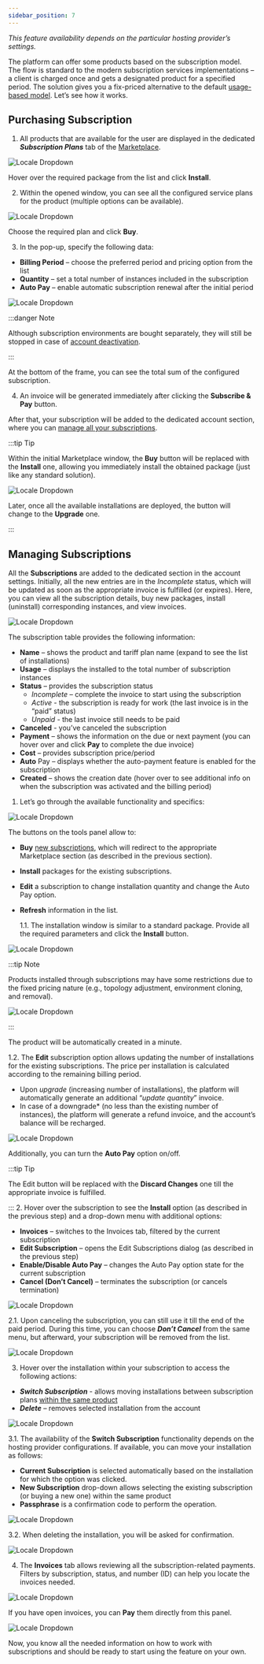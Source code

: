 ```yaml
---
sidebar_position: 7
---
```


_This feature availability depends on the particular hosting provider’s settings._

The platform can offer some products based on the subscription model. The flow is standard to the modern subscription services implementations – a client is charged once and gets a designated product for a specified period. The solution gives you a fix-priced alternative to the default [usage-based model](https://cloudmydc.com/). Let’s see how it works.

## Purchasing Subscription

1. All products that are available for the user are displayed in the dedicated **_Subscription Plans_** tab of the [Marketplace](https://cloudmydc.com/).

<div style={{
    display:'flex',
    justifyContent: 'center',
    margin: '0 0 1rem 0'
}}>

![Locale Dropdown](./img/Subscription-BasedProducts/01-marketplace-subscription-plans.png)

</div>

Hover over the required package from the list and click **Install**.

2. Within the opened window, you can see all the configured service plans for the product (multiple options can be available).

<div style={{
    display:'flex',
    justifyContent: 'center',
    margin: '0 0 1rem 0'
}}>

![Locale Dropdown](./img/Subscription-BasedProducts/02-selecting-subscription-plan.png)

</div>

Choose the required plan and click **Buy**.

3. In the pop-up, specify the following data:

- **Billing Period** – choose the preferred period and pricing option from the list
- **Quantity** – set a total number of instances included in the subscription
- **Auto Pay** – enable automatic subscription renewal after the initial period

<div style={{
    display:'flex',
    justifyContent: 'center',
    margin: '0 0 1rem 0'
}}>

![Locale Dropdown](./img/Subscription-BasedProducts/03-buying-subscription-plan.png)

</div>

:::danger Note

Although subscription environments are bought separately, they will still be stopped in case of [account deactivation](https://cloudmydc.com/).

:::

At the bottom of the frame, you can see the total sum of the configured subscription.

4. An invoice will be generated immediately after clicking the **Subscribe & Pay** button.

After that, your subscription will be added to the dedicated account section, where you can [manage all your subscriptions](https://cloudmydc.com/).

:::tip Tip

Within the initial Marketplace window, the **Buy** button will be replaced with the **Install** one, allowing you immediately install the obtained package (just like any standard solution).

<div style={{
    display:'flex',
    justifyContent: 'center',
    margin: '0 0 1rem 0'
}}>

![Locale Dropdown](./img/Subscription-BasedProducts/04-successfully-purchaced-subscription-plan.png)

</div>

Later, once all the available installations are deployed, the button will change to the **Upgrade** one.

:::

## Managing Subscriptions

All the **Subscriptions** are added to the dedicated section in the account settings. Initially, all the new entries are in the _Incomplete_ status, which will be updated as soon as the appropriate invoice is fulfilled (or expires). Here, you can view all the subscription details, buy new packages, install (uninstall) corresponding instances, and view invoices.

<div style={{
    display:'flex',
    justifyContent: 'center',
    margin: '0 0 1rem 0'
}}>

![Locale Dropdown](./img/Subscription-BasedProducts/05-subscriptions-section.png)

</div>

The subscription table provides the following information:

- **Name** – shows the product and tariff plan name (expand to see the list of installations)
- **Usage** – displays the installed to the total number of subscription instances
- **Status** – provides the subscription status
  - _Incomplete_ – complete the invoice to start using the subscription
  - _Active_ - the subscription is ready for work (the last invoice is in the “paid” status)
  - _Unpaid_ - the last invoice still needs to be paid
- **Canceled** - you’ve canceled the subscription
- **Payment** – shows the information on the due or next payment (you can hover over and click **Pay** to complete the due invoice)
- **Cost** – provides subscription price/period
- **Auto** Pay – displays whether the auto-payment feature is enabled for the subscription
- **Created** – shows the creation date (hover over to see additional info on when the subscription was activated and the billing period)

1. Let’s go through the available functionality and specifics:

<div style={{
    display:'flex',
    justifyContent: 'center',
    margin: '0 0 1rem 0'
}}>

![Locale Dropdown](./img/Subscription-BasedProducts/06-subscriptions-tools-panel.png)

</div>

The buttons on the tools panel allow to:

- **Buy** [new subscriptions](https://cloudmydc.com/), which will redirect to the appropriate Marketplace section (as described in the previous section).
- **Install** packages for the existing subscriptions.
- **Edit** a subscription to change installation quantity and change the Auto Pay option.
- **Refresh** information in the list.

  1.1. The installation window is similar to a standard package. Provide all the required parameters and click the **Install** button.

<div style={{
    display:'flex',
    justifyContent: 'center',
    margin: '0 0 1rem 0'
}}>

![Locale Dropdown](./img/Subscription-BasedProducts/07-subscription-item-installation.png)

</div>

:::tip Note

Products installed through subscriptions may have some restrictions due to the fixed pricing nature (e.g., topology adjustment, environment cloning, and removal).

<div style={{
    display:'flex',
    justifyContent: 'center',
    margin: '0 0 1rem 0'
}}>

![Locale Dropdown](./img/Subscription-BasedProducts/08-subscription-item-restricted-functionality.png)

</div>

:::

The product will be automatically created in a minute.

1.2. The **Edit** subscription option allows updating the number of installations for the existing subscriptions. The price per installation is calculated according to the remaining billing period.

- Upon _upgrade_ (increasing number of installations), the platform will automatically generate an additional “_update quantity_” invoice.
- In case of a downgrade\* (no less than the existing number of instances), the platform will generate a refund invoice, and the account’s balance will be recharged.

<div style={{
    display:'flex',
    justifyContent: 'center',
    margin: '0 0 1rem 0'
}}>

![Locale Dropdown](./img/Subscription-BasedProducts/09-edit-subscription-dialog.png)

</div>

Additionally, you can turn the **Auto Pay** option on/off.

:::tip Tip

The Edit button will be replaced with the **Discard Changes** one till the appropriate invoice is fulfilled.

::: 2. Hover over the subscription to see the **Install** option (as described in the previous step) and a drop-down menu with additional options:

- **Invoices** – switches to the Invoices tab, filtered by the current subscription
- **Edit Subscription** – opens the Edit Subscriptions dialog (as described in the previous step)
- **Enable/Disable Auto Pay** – changes the Auto Pay option state for the current subscription
- **Cancel (Don’t Cancel)** – terminates the subscription (or cancels termination)

<div style={{
    display:'flex',
    justifyContent: 'center',
    margin: '0 0 1rem 0'
}}>

![Locale Dropdown](./img/Subscription-BasedProducts/10-subscription-product-menu.png)

</div>

2.1. Upon canceling the subscription, you can still use it till the end of the paid period. During this time, you can choose **_Don’t Cancel_** from the same menu, but afterward, your subscription will be removed from the list.

<div style={{
    display:'flex',
    justifyContent: 'center',
    margin: '0 0 1rem 0'
}}>

![Locale Dropdown](./img/Subscription-BasedProducts/11-cancel-subscription-confirmation.png)

</div>

3. Hover over the installation within your subscription to access the following actions:

- **_Switch Subscription_** - allows moving installations between subscription plans <u>within the same product</u>
- **_Delete_** – removes selected installation from the account

<div style={{
    display:'flex',
    justifyContent: 'center',
    margin: '0 0 1rem 0'
}}>

![Locale Dropdown](./img/Subscription-BasedProducts/12-subscription-item-menu.png)

</div>

3.1. The availability of the **Switch Subscription** functionality depends on the hosting provider configurations. If available, you can move your installation as follows:

- **Current Subscription** is selected automatically based on the installation for which the option was clicked.
- **New Subscription** drop-down allows selecting the existing subscription (or buying a new one) within the same product
- **Passphrase** is a confirmation code to perform the operation.

<div style={{
    display:'flex',
    justifyContent: 'center',
    margin: '0 0 1rem 0'
}}>

![Locale Dropdown](./img/Subscription-BasedProducts/13-switch-subscription-dialog.png)

</div>

3.2. When deleting the installation, you will be asked for confirmation.

<div style={{
    display:'flex',
    justifyContent: 'center',
    margin: '0 0 1rem 0'
}}>

![Locale Dropdown](./img/Subscription-BasedProducts/14-delete-subscription-item-confirmation.png)

</div>

4. The **Invoices** tab allows reviewing all the subscription-related payments. Filters by subscription, status, and number (ID) can help you locate the invoices needed.

<div style={{
    display:'flex',
    justifyContent: 'center',
    margin: '0 0 1rem 0'
}}>

![Locale Dropdown](./img/Subscription-BasedProducts/15-subscription-invoices.png)

</div>

If you have open invoices, you can **Pay** them directly from this panel.

<div style={{
    display:'flex',
    justifyContent: 'center',
    margin: '0 0 1rem 0'
}}>

![Locale Dropdown](./img/Subscription-BasedProducts/16-pay-subscription-invoice.png)

</div>

Now, you know all the needed information on how to work with subscriptions and should be ready to start using the feature on your own.
